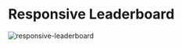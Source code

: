 # Responsive Leaderboard
![responsive-leaderboard](https://user-images.githubusercontent.com/76039658/212334141-f578bad5-3067-443a-ada1-42c9afb64875.png)
